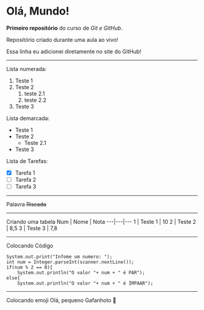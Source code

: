 # Olá, Mundo!
 **Primeiro repositório** do curso de *Git e GitHub*.

 Repositório criado durante uma aula ao vivo!
 
 Essa linha eu adicionei diretamente no site do GitHub!
 
***

Lista numerada:
1. Teste 1
2. Teste 2
   1. teste 2.1
   2. teste 2.2
4. Teste 3

Lista demarcada:
* Teste 1
* Teste 2
   * Teste 2.1
* Teste 3

Lista de Tarefas:
- [x] Tarefa 1
- [ ] Tarefa 2
- [ ] Tarefa 3 

***
Palavra ~~Riscada~~
***
Criando uma tabela
Num | Nome | Nota
---|---|---
1 | Teste 1 | 10
2 | Teste 2 | 8,5
3 | Teste 3 | 7,8

***
Colocando Código 
```
System.out.print("Infome um numero: ");
int num = Integer.parseInt(scanner.nextLine());
if(num % 2 == 0){
    System.out.println("O valor "+ num + " é PAR");
else{
    System.out.println("O valor "+ num + " é ÍMPAAR");
```
***
Colocando emoji
Olá, pequeno Gafanhoto 🖖
